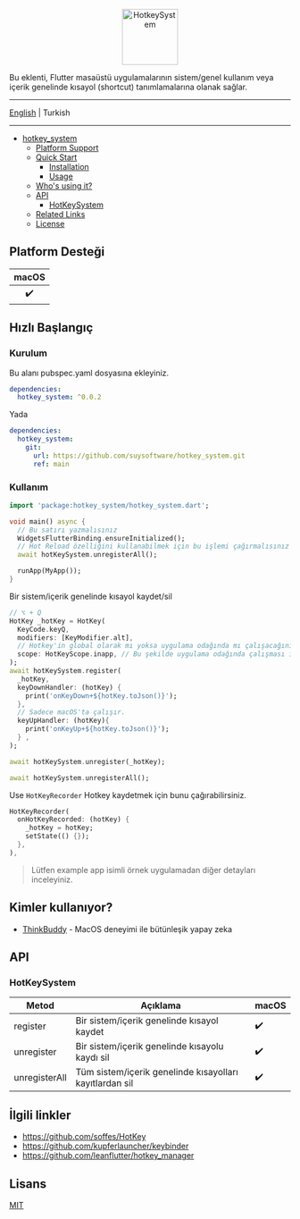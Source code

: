 <p align="center">
<img src="https://firebasestorage.googleapis.com/v0/b/think-buddy.appspot.com/o/default_files%2Fhs_logo.png?alt=media&token=76ffec3d-0d9b-460b-8e62-f5fbec586989" height="100" alt="HotkeySystem" />
</p>




Bu eklenti, Flutter masaüstü uygulamalarının sistem/genel kullanım veya içerik genelinde kısayol (shortcut) tanımlamalarına olanak sağlar.

---

[English](./README.md) | Turkish

---

<!-- START doctoc generated TOC please keep comment here to allow auto update -->
<!-- DON'T EDIT THIS SECTION, INSTEAD RE-RUN doctoc TO UPDATE -->

- [hotkey_system](#hotkey_system)
  - [Platform Support](#platform-support)
  - [Quick Start](#quick-start)
    - [Installation](#installation)
    - [Usage](#usage)
  - [Who's using it?](#whos-using-it)
  - [API](#api)
    - [HotKeySystem](#hotkeysystem)
  - [Related Links](#related-links)
  - [License](#license)

<!-- END doctoc generated TOC please keep comment here to allow auto update -->

## Platform Desteği

| macOS |
| :---: |
|   ✔️   |

## Hızlı Başlangıç

### Kurulum

Bu alanı pubspec.yaml dosyasına ekleyiniz.

```yaml
dependencies:
  hotkey_system: ^0.0.2
```

Yada

```yaml
dependencies:
  hotkey_system:
    git:
      url: https://github.com/suysoftware/hotkey_system.git
      ref: main
```

### Kullanım

```dart
import 'package:hotkey_system/hotkey_system.dart';

void main() async {
  // Bu satırı yazmalısınız
  WidgetsFlutterBinding.ensureInitialized();
  // Hot Reload özelliğini kullanabilmek için bu işlemi çağırmalısınız
  await hotKeySystem.unregisterAll();

  runApp(MyApp());
}
```

Bir sistem/içerik genelinde kısayol kaydet/sil

```dart
// ⌥ + Q
HotKey _hotKey = HotKey(
  KeyCode.keyQ,
  modifiers: [KeyModifier.alt],
  // Hotkey'in global olarak mı yoksa uygulama odağında mı çalışacağını ayarla (default is HotKeyScope.system)
  scope: HotKeyScope.inapp, // Bu şekilde uygulama odağında çalışması için ayarlayabilirsiniz.
);
await hotKeySystem.register(
  _hotKey,
  keyDownHandler: (hotKey) {
    print('onKeyDown+${hotKey.toJson()}');
  },
  // Sadece macOS'ta çalışır.
  keyUpHandler: (hotKey){
    print('onKeyUp+${hotKey.toJson()}');
  } ,
);

await hotKeySystem.unregister(_hotKey);

await hotKeySystem.unregisterAll();
```

Use `HotKeyRecorder` Hotkey kaydetmek için bunu çağırabilirsiniz.

```dart
HotKeyRecorder(
  onHotKeyRecorded: (hotKey) {
    _hotKey = hotKey;
    setState(() {});
  },
),
```

> Lütfen example app isimli örnek uygulamadan diğer detayları inceleyiniz.

## Kimler kullanıyor?

- [ThinkBuddy](https://thinkbuddy.ai) - MacOS deneyimi ile bütünleşik yapay zeka

## API

### HotKeySystem

| Metod         | Açıklama                                                | macOS | 
| ------------- | ------------------------------------------------------- | ----- | 
| register      | Bir sistem/içerik genelinde kısayol kaydet              | ✔️     |
| unregister    | Bir sistem/içerik genelinde kısayolu kaydı sil          | ✔️     |
| unregisterAll | Tüm sistem/içerik genelinde kısayolları kayıtlardan sil | ✔️     |

## İlgili linkler

- https://github.com/soffes/HotKey
- https://github.com/kupferlauncher/keybinder
- https://github.com/leanflutter/hotkey_manager

## Lisans

[MIT](./LICENSE)